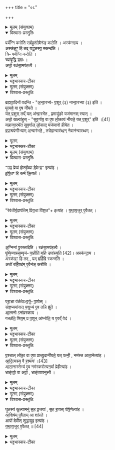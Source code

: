+++
title = "०८"

+++

<details><summary>मूलम् (संयुक्तम्)</summary>

पर्य॑ग्नि करोति सर्व॒हुत॑मे॒वैन॑ङ्करो॒त्यस्क॑न्दा॒यास्क॑न्न॒ꣳ॒ हि तद्यद्धु॒तस्य॒ स्कन्द॑ति॒ त्रिᳶ पर्य॑ग्नि करोति॒ त्र्या॑वृ॒द्धि य॒ज्ञोऽथो॒ रक्ष॑सा॒मप॑हत्यै
</details>

<details open><summary>विश्वास-प्रस्तुतिः</summary>

पर्य॑ग्नि करोति सर्व॒हुत॑मे॒वैन॑ङ् करो॒ति । अस्क॑न्दा॒य ।  
अस्क॑न्न॒ꣳ॒ हि तद् यद्धु॒तस्य॒ स्कन्द॑ति ।  
त्रिᳶ पर्य॑ग्नि करोति ।  
त्र्या॑वृ॒द्धि य॒ज्ञः ।  
अथो॒ रक्ष॑सा॒मप॑हत्यै ।  
</details>

<details><summary>मूलम्</summary>

पर्य॑ग्नि करोति सर्व॒हुत॑मे॒वैन॑ङ् करो॒ति । अस्क॑न्दा॒य ।  
अस्क॑न्न॒ꣳ॒ हि तद् यद्धु॒तस्य॒ स्कन्द॑ति ।  
त्रिᳶ पर्य॑ग्नि करोति ।  
त्र्या॑वृ॒द्धि य॒ज्ञः ।  
अथो॒ रक्ष॑सा॒मप॑हत्यै ।  
</details>

<details><summary>भट्टभास्कर-टीका</summary>

1पर्यग्नीत्यादि ॥ परितोग्निर्यस्मिन् कर्मणि स पर्यग्निः । पशुमेवैते यथा पशुयूपाहवनीयशामित्रचात्वालान्यन्तर्भवन्ति तथाऽऽहवनीयादुल्मुकमादाय त्रिःप्रदक्षिणं परियन्ति [र्येति] सर्वहुतमेव पशुं करोति, न किंचिदप्यस्य हीयते । ततश्चास्कन्दाय स्कन्नदोषाभावार्थं भवति । कथमित्याह - अस्कन्नं हीत्यादि । पर्यग्निकरणेन सर्वमिदमग्नौ हुतप्रायं क्रियते; यच्च हुतस्य निवृत्तप्रयोजनस्य स्कन्दति अस्कन्नमेव तत् । न तत्र स्कन्नदोषः । त्रिरिति संख्याविधिः । गतः ॥
</details>

<details><summary>मूलम् (संयुक्तम्)</summary>

ब्रह्मवा॒दिनो॑ वदन्त्यन्वा॒रभ्य॑ᳶ प॒शू (३) र्नान्वा॒रभ्या (३) इति॑ मृ॒त्यवे॒ वा ए॒ष नी॑यते॒ यत्प॒शुस्तय्ँयद॑न्वा॒रभे॑त प्र॒मायु॑को॒ यज॑मानस्स्या॒दथो॒ खल्वा॑हुस्सुव॒र्गाय॒ वा ए॒ष लो॒काय॑ नीयते॒ यत् [41]  
प॒शुरिति॒ यन्नान्वा॒रभे॑त सुव॒र्गाल्लो॒काद्यज॑मानो हीयेत वपा॒श्रप॑णीभ्याम॒न्वार॑भते॒ तन्नेवा॒न्वार॑ब्ध॒न्नेवान॑न्वारब्ध॒म्
</details>

<details open><summary>विश्वास-प्रस्तुतिः</summary>

ब्रह्मवा॒दिनो॑ वदन्ति -
"अ॒न्वा॒रभ्य॑ᳶ प॒शूर् (३) नान्वा॒रभ्या (३) इति॑ ।  
मृ॒त्यवे॒ वा ए॒ष नी॑यते ।  
यत् प॒शुस् तय्ँ यत् अ॑न्वा॒रभे॑त , प्र॒मायु॑को॒ यज॑मानस् स्यात् ।  
अथो॒ खल्वा॑हुस् -
"सुव॒र्गाय॒ वा ए॒ष लो॒काय॑ नीयते॒ यत् प॒शुर्" इति॑ ।[41]  
यन्नान्वा॒रभे॑त सुव॒र्गाल् लो॒काद् यज॑मानो हीयेत ।  
व॒पा॒श्रप॑णीभ्याम् अ॒न्वार॑भते॒ , तन्नेवा॒न्वार॑ब्ध॒न् नेवान॑न्वारब्धम् ।  
</details>

<details><summary>मूलम्</summary>

ब्रह्मवा॒दिनो॑ वदन्ति -
"अ॒न्वा॒रभ्य॑ᳶ प॒शूर् (३) नान्वा॒रभ्या (३) इति॑ ।  
मृ॒त्यवे॒ वा ए॒ष नी॑यते ।  
यत् प॒शुस् तय्ँ यत् अ॑न्वा॒रभे॑त , प्र॒मायु॑को॒ यज॑मानस् स्यात् ।  
अथो॒ खल्वा॑हुस् -
"सुव॒र्गाय॒ वा ए॒ष लो॒काय॑ नीयते॒ यत् प॒शुर्" इति॑ ।[41]  
यन्नान्वा॒रभे॑त सुव॒र्गाल् लो॒काद् यज॑मानो हीयेत ।  
व॒पा॒श्रप॑णीभ्याम् अ॒न्वार॑भते॒ , तन्नेवा॒न्वार॑ब्ध॒न् नेवान॑न्वारब्धम् ।  
</details>

<details><summary>भट्टभास्कर-टीका</summary>

2ब्रह्मवादिन इत्यादि ॥ अन्वारम्भः स्पर्शः । 'विचार्यमाणानाम्' इत्युभयत्र प्लुतः । मृत्यवे इत्यादि । मृत्यवे नीयमानं पशुं यदि हस्तेनान्वारभेत मरणशीलो यजमानस्स्यात् । अथ स्वर्गाय नीयमानं पशुं यदि नान्वारभेत स्वर्गाद्धीयेत यजमानः । तस्मादुभयदोषपरिहारार्थं वपाश्रपणीभ्यामन्वारभेतैव । तद्धि हस्तेनास्पर्शनात् अन्वारब्धमिव न भवति । ताभ्यां स्पर्शनात् अनन्वारब्धमिव च न भवति । ततश्चोभयदोषाप्रसङ्ग इति ।
उभयत्र भावे निष्ठा ॥
</details>

<details><summary>मूलम् (संयुक्तम्)</summary>

उप॒ प्रेष्य॑ होतर्ह॒व्या दे॒वेभ्य॒ इत्या॑हेषि॒तꣳ हि कर्म॑ क्रि॒यते॒
</details>

<details open><summary>विश्वास-प्रस्तुतिः</summary>

"उप॒ प्रेष्य॑ होतर्ह॒व्या दे॒वेभ्य॒" इत्या॑ह ।  
इ॒षि॒तꣳ हि कर्म॑ क्रि॒यते॑ ।  
</details>

<details><summary>मूलम्</summary>

"उप॒ प्रेष्य॑ होतर्ह॒व्या दे॒वेभ्य॒" इत्या॑ह ।  
इ॒षि॒तꣳ हि कर्म॑ क्रि॒यते॑ ।  
</details>

<details><summary>भट्टभास्कर-टीका</summary>

3अत्राश्राव्य प्रत्याश्राविते संप्रैष उपप्रैषः । उप प्रेष्येति ॥ तत्र प्रकर्षेण इष्टतमस्य देवसमीपे ख्यापयति । संप्रैषार्थं दर्शयितुमाह - इषितमिति । इष्टं ह्येतत्कर्म पशुयागाख्यं क्रियते; तस्मादेवमाहेति ॥
</details>

<details><summary>मूलम् (संयुक्तम्)</summary>

रेव॑तीर्य॒ज्ञप॑तिम्प्रिय॒धा वि॑श॒तेत्या॑ह यथाय॒जुरे॒वैतद्
</details>

<details open><summary>विश्वास-प्रस्तुतिः</summary>

"रेव॑तीर्य॒ज्ञप॑तिम् प्रिय॒धा वि॑श॒त"+ इत्या॑ह ।
य॒था॒य॒जुर् ए॒वैतत् ।  
</details>

<details><summary>मूलम्</summary>

"रेव॑तीर्य॒ज्ञप॑तिम् प्रिय॒धा वि॑श॒त"+ इत्या॑ह ।
य॒था॒य॒जुर् ए॒वैतत् ।  
</details>

<details><summary>भट्टभास्कर-टीका</summary>

4रेवतीरिति पशुमुदञ्चं नीयमानमनुमन्त्रयते ॥ अत्र यथा यजुषा प्रार्थ्यते 'यज्ञपतिं प्रियधाऽऽविशत' 'हविषस्त्मना यज समस्य तनुवा भव' ' यज्ञे यज्ञपतिं धाः' इति तत्सर्वं तथा संपद्यते । एवमग्निना पुरस्तादित्यादि ॥
</details>

<details><summary>मूलम् (संयुक्तम्)</summary>

अ॒ग्निना॑ पु॒रस्ता॑देति॒ रक्ष॑सा॒मप॑हत्यै पृथि॒व्यास्स॒म्पृच॑ᳶ पा॒हीति॑ ब॒र्हिः [42]  
उपा॑स्य॒त्यस्क॑न्दा॒यास्क॑न्न॒ꣳ॒ हि तद्यद्ब॒र्हिषि॒ स्कन्द॒त्यथो॑ बर्हि॒षद॑मे॒वैन॑ङ्करोति॒
</details>

<details open><summary>विश्वास-प्रस्तुतिः</summary>

अ॒ग्निना॑ पु॒रस्ता॑देति ।  रक्ष॑सा॒मप॑हत्यै ।  
पृ॒थि॒व्यास्स॒म्पृच॑ᳶ पा॒हीति॑ ब॒र्हिः उपा॑स्य॒ति [42]। अस्क॑न्दा॒य ।  
अस्क॑न्न॒ꣳ॒ हि तद् , यद् ब॒र्हिषि॒ स्कन्द॑ति ।  
अथो॑ बर्हि॒षद॑म् ए॒वैन॑ङ् करोति ।  
</details>

<details><summary>मूलम्</summary>

अ॒ग्निना॑ पु॒रस्ता॑देति ।  रक्ष॑सा॒मप॑हत्यै ।  
पृ॒थि॒व्यास्स॒म्पृच॑ᳶ पा॒हीति॑ ब॒र्हिः उपा॑स्य॒ति [42]। अस्क॑न्दा॒य ।  
अस्क॑न्न॒ꣳ॒ हि तद् , यद् ब॒र्हिषि॒ स्कन्द॑ति ।  
अथो॑ बर्हि॒षद॑म् ए॒वैन॑ङ् करोति ।  
</details>

<details><summary>भट्टभास्कर-टीका</summary>

5अग्रतो नीयमानेनाग्निना सहैति । शमिता पशुं नयत् आहवनीयादुल्मुकमादायाग्नीध्रो गच्छति पशोः नीयमानस्य 'पृथिव्यास्संपृचः' इति पशुनिहननस्थाने निहन्यमानाय बर्हिरुपास्यति । उपाकरणायान्यतरत् । अस्कन्दायेत्यादि । गतम् । बर्हिषदं बर्हिषि सादितंकरोति । छान्दसः सलोपः ॥
</details>

<details><summary>मूलम् (संयुक्तम्)</summary>

परा॒ङा व॑र्ततेऽध्व॒र्युᳶ प॒शोस्सं॑ज्ञ॒प्यमा॑नात्प॒शुभ्य॑ ए॒व तन्नि ह्नु॑त आ॒त्मनोना॑व्रस्काय॒ गच्छ॑ति॒ श्रिय॒म्प्र प॒शूना॑प्नोति॒ य ए॒वव्ँवेद॑
</details>

<details open><summary>विश्वास-प्रस्तुतिः</summary>

परा॒ङा व॑र्ततेऽध्व॒र्युᳶ प॒शोस् ।  
सं॑ज्ञ॒प्यमा॑नात् प॒शुभ्य॑ ए॒व तन्नि ह्नु॑ते ।  
आ॒त्मनो ऽना॑व्रस्काय ।  
गच्छ॑ति॒ श्रिय॒म् प्र प॒शून् आ॑प्नोति॒ य ए॒वव्ँ वेद॑ ।  
</details>

<details><summary>मूलम्</summary>

परा॒ङा व॑र्ततेऽध्व॒र्युᳶ प॒शोस् ।  
सं॑ज्ञ॒प्यमा॑नात् प॒शुभ्य॑ ए॒व तन्नि ह्नु॑ते ।  
आ॒त्मनो ऽना॑व्रस्काय ।  
गच्छ॑ति॒ श्रिय॒म् प्र प॒शून् आ॑प्नोति॒ य ए॒वव्ँ वेद॑ ।  
</details>

<details><summary>भट्टभास्कर-टीका</summary>

6पराङिति ॥ हन्यमानात्पशोः पराङ्मुख आवर्त्योऽध्वर्युः । तथा सति पशुभ्यो निह्नवः अपलापः कृतो भवति नाहमस्य मारयितेति पशुभ्यः ख्यापितं भवति । तच्चात्मनोनाव्रस्काय अच्छेदाय भवति । व्रश्चतिस्सकारोपध इष्यते, घञि कुत्वे चुत्वं निवर्तते । गच्छतीत्यादि । वेदितुः फलम् ॥
</details>

<details><summary>मूलम् (संयुक्तम्)</summary>

प॒श्चाल्लो॑का॒ वा ए॒षा प्राच्यु॒दानी॑यते॒ यत्पत्नी॒ नम॑स्त आता॒नेत्या॑हादि॒त्यस्य॒ वै र॒श्मयः॑ [43]  
आ॒ता॒नास्तेभ्य॑ ए॒व नम॑स्करोत्यन॒र्वा प्रेहीत्या॑ह॒ भ्रातृ॑व्यो॒ वा अर्वा॒ भ्रातृ॑व्यापनुत्त्यै
</details>

<details open><summary>विश्वास-प्रस्तुतिः</summary>

प॒श्चाल् लो॑का॒ वा ए॒षा प्राच्यु॒दानी॑यते॒ यत् पत्नी॒ , नम॑स्त आता॒नेत्या॑ह ।  
आ॒दि॒त्यस्य॒ वै र॒श्मयः॑ ।[43]  
आ॒ता॒नास्तेभ्य॑ ए॒व नम॑स्करोत्यन॒र्वा प्रेहीत्या॑ह ।  
भ्रातृ॑व्यो॒ वा अर्वा॒ , भ्रातृ॑व्यापनुत्त्यै ।
</details>

<details><summary>मूलम्</summary>

प॒श्चाल् लो॑का॒ वा ए॒षा प्राच्यु॒दानी॑यते॒ यत् पत्नी॒ , नम॑स्त आता॒नेत्या॑ह ।  
आ॒दि॒त्यस्य॒ वै र॒श्मयः॑ ।[43]  
आ॒ता॒नास्तेभ्य॑ ए॒व नम॑स्करोत्यन॒र्वा प्रेहीत्या॑ह ।  
भ्रातृ॑व्यो॒ वा अर्वा॒ , भ्रातृ॑व्यापनुत्त्यै ।
</details>

<details><summary>भट्टभास्कर-टीका</summary>

7पश्चाल्लोकेत्यादि ॥ अत्र 'नमस्त आतान' इति पत्नीमादित्यमुदीक्षयति । 'अनर्वा प्रेहि' इत्यादि प्राचीमेनामुदानयन्वाचयति । तत्रेदमुच्यते । पश्चाल्लोका पश्चात्स्थानस्थिता इदानीं प्राच्युदानीयते पत्नी । तस्मात् 'नमस्त आतान'51 इत्यादित्यमुपतिष्ठते आभिमुख्येनातन्यमानोरश्मिः आतान इति कृत्वा । तदेवाह - आदित्यस्य वा इति । मन्त्रे मतुब्लोपः । अनर्वेति । कुत्सितमरणम् । 'अवद्यावम' इति अर्तेः नन्प्रत्ययोर्वादेशश्च निपात्यते । तद्रहितः अनर्वा, 'भ्रातृव्यो वा अर्वा' इति ब्राह्मणे वनिप्प्रत्ययान्तस्य दर्शनात् सोपि तदर्थोस्तीति ज्ञायते । भ्रातृव्यापनुतिशब्दो दासीभारादिर्द्रष्टव्यः ॥
</details>

<details><summary>मूलम् (संयुक्तम्)</summary>

घृ॒तस्य॑ कु॒ल्यामनु॑ स॒ह प्र॒जया॑ स॒ह रा॒यस्पोषे॒णेत्या॑हा॒शिष॑मे॒वैतामा शा॑स्त॒ आपो॑ देवीश्शुद्धायुव॒ इत्या॑ह यथाय॒जुरे॒वैतत् ॥ [44]  
</details>

<details open><summary>विश्वास-प्रस्तुतिः</summary>

घृ॒तस्य॑ कु॒ल्यामनु॑ स॒ह प्र॒जया॑ , स॒ह रा॒यस् पोषे॒णेत्या॑ह ।   
आ॒शिष॑म् ए॒वैताम् आ शा॑स्ते ।   
आपो॑ देवीश् शुद्धायुव॒ इत्या॑ह ।  
य॒था॒य॒जुर् ए॒वैतत् ॥ [44]  
</details>

<details><summary>मूलम्</summary>

घृ॒तस्य॑ कु॒ल्यामनु॑ स॒ह प्र॒जया॑ , स॒ह रा॒यस् पोषे॒णेत्या॑ह ।   
आ॒शिष॑म् ए॒वैताम् आ शा॑स्ते ।   
आपो॑ देवीश् शुद्धायुव॒ इत्या॑ह ।  
य॒था॒य॒जुर् ए॒वैतत् ॥ [44]  
</details>

<details><summary>भट्टभास्कर-टीका</summary>

8घृतस्य कुल्यामित्यादि प्रार्थना ॥ आपो देवीरिति पत्नीमपोवेक्षमाणां वाचयति । यथा यजुरिति । ऊर्ध्वं भूयास्मेत्येतद्यथा यजुस्संपद्यते एवेति ॥

इति षष्ठे तृतीये अष्टमोनुवाकः ॥  
</details>
